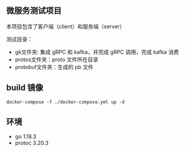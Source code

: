 ## 微服务测试项目
本项目包含了客户端（client）和服务端（server）

测试目录：
- gk文件夹: 集成 gRPC 和 kafka，并完成 gRPC 调用，完成 kafka 消费
- protos文件夹：proto 文件所在目录
- protobuf文件夹：生成的 pb 文件

## build 镜像
`docker-compose -f ./docker-compose.yml up -d`

## 环境
- go 1.18.3
- protoc 3.20.3

